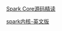 [Spark Core源码精读](https://cloud.tencent.com/developer/article/1486890?from=article.detail.1491374)

[spark内核-英文版](https://books.japila.pl/apache-spark-internals/scheduler/LiveListenerBus/)


